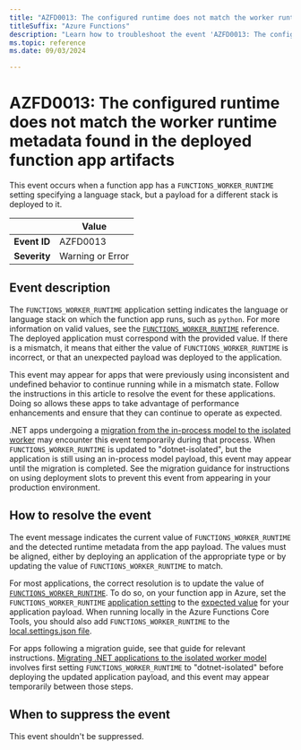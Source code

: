 ```yaml
---
title: "AZFD0013: The configured runtime does not match the worker runtime metadata found in the deployed function app artifacts."
titleSuffix: "Azure Functions"
description: "Learn how to troubleshoot the event 'AZFD0013: The configured runtime does not match the worker runtime metadata found in the deployed function app artifacts' in Azure Functions."
ms.topic: reference
ms.date: 09/03/2024

---
```


# AZFD0013: The configured runtime does not match the worker runtime metadata found in the deployed function app artifacts

This event occurs when a function app has a `FUNCTIONS_WORKER_RUNTIME` setting specifying a language stack, but a payload for a different stack is deployed to it.

| | Value |
|-|-|
| **Event ID** |AZFD0013|
| **Severity** |Warning or Error|

## Event description

The `FUNCTIONS_WORKER_RUNTIME` application setting indicates the language or language stack on which the function app runs, such as `python`. For more information on valid values, see the [`FUNCTIONS_WORKER_RUNTIME`][fwr] reference. The deployed application must correspond with the provided value. If there is a mismatch, it means that either the value of `FUNCTIONS_WORKER_RUNTIME` is incorrect, or that an unexpected payload was deployed to the application.

This event may appear for apps that were previously using inconsistent and undefined behavior to continue running while in a mismatch state. Follow the instructions in this article to resolve the event for these applications. Doing so allows these apps to take advantage of performance enhancements and ensure that they can continue to operate as expected.

.NET apps undergoing a [migration from the in-process model to the isolated worker][isolated-migration] may encounter this event temporarily during that process. When `FUNCTIONS_WORKER_RUNTIME` is updated to "dotnet-isolated", but the application is still using an in-process model payload, this event may appear until the migration is completed. See the migration guidance for instructions on using deployment slots to prevent this event from appearing in your production environment.

## How to resolve the event

The event message indicates the current value of `FUNCTIONS_WORKER_RUNTIME` and the detected runtime metadata from the app payload. The values must be aligned, either by deploying an application of the appropriate type or by updating the value of `FUNCTIONS_WORKER_RUNTIME` to match.

For most applications, the correct resolution is to update the value of [`FUNCTIONS_WORKER_RUNTIME`][fwr]. To do so, on your function app in Azure, set the `FUNCTIONS_WORKER_RUNTIME` [application setting][app-settings] to the [expected value][fwr] for your application payload. When running locally in the Azure Functions Core Tools, you should also add `FUNCTIONS_WORKER_RUNTIME` to the [local.settings.json file](../../functions-develop-local.md#local-settings-file).

For apps following a migration guide, see that guide for relevant instructions. [Migrating .NET applications to the isolated worker model][isolated-migration] involves first setting `FUNCTIONS_WORKER_RUNTIME` to "dotnet-isolated" before deploying the updated application payload, and this event may appear temporarily between those steps.

## When to suppress the event

This event shouldn't be suppressed.

[app-settings]: ../../functions-how-to-use-azure-function-app-settings.md#settings
[fwr]: ../../functions-app-settings.md#functions_worker_runtime
[isolated-migration]:../../migrate-dotnet-to-isolated-model.md
